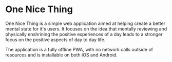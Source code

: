 # One Nice Thing

One Nice Thing is a simple web application aimed at helping create a better mental state for it's users. It focuses on the idea that mentally reviewing and physically enshrining the positive experiences of a day leads to a stronger focus on the positive aspects of day to day life.

The application is a fully offline PWA, with no network calls outside of resources and is installable on both iOS and Android.

